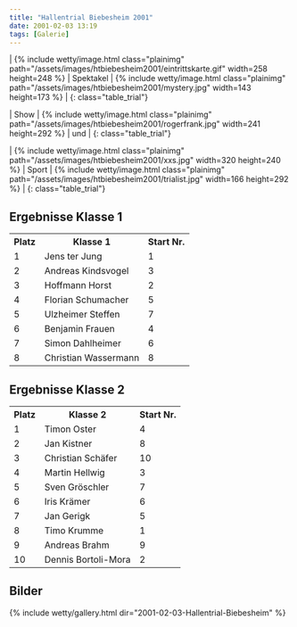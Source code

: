 ```yaml
---
title: "Hallentrial Biebesheim 2001"
date: 2001-02-03 13:19
tags: [Galerie]
---
```


| {% include wetty/image.html class="plainimg" path="/assets/images/htbiebesheim2001/eintrittskarte.gif" width=258 height=248 %} | Spektakel | {% include wetty/image.html class="plainimg" path="/assets/images/htbiebesheim2001/mystery.jpg" width=143 height=173 %} |
{: class="table_trial"}

| Show | {% include wetty/image.html class="plainimg" path="/assets/images/htbiebesheim2001/rogerfrank.jpg" width=241 height=292 %} | und | 
{: class="table_trial"}

| {% include wetty/image.html class="plainimg" path="/assets/images/htbiebesheim2001/xxs.jpg" width=320 height=240 %} | Sport | {% include wetty/image.html class="plainimg" path="/assets/images/htbiebesheim2001/trialist.jpg" width=166 height=292 %} | 
{: class="table_trial"}

<!--more-->


## Ergebnisse Klasse 1 ##


<table class="table_results">
<tbody>
	<tr>
		<th>Platz</th><th>Klasse 1</th><th>Start Nr. </th>
	</tr>
	<tr>
		<td>1</td><td>Jens ter Jung</td><td>1 </td>
	</tr>
	<tr>
		<td>2</td><td>Andreas Kindsvogel</td><td>3 </td>
	</tr>
	<tr>
		<td>3</td><td>Hoffmann Horst</td><td>2 </td>
	</tr>
	<tr>
		<td>4</td><td>Florian Schumacher</td><td>5 </td>
	</tr>
	<tr>
		<td>5</td><td>Ulzheimer Steffen</td><td>7 </td>
	</tr>
	<tr>
		<td>6</td><td>Benjamin Frauen</td><td>4 </td>
	</tr>
	<tr>
		<td>7</td><td>Simon Dahlheimer</td><td>6 </td>
	</tr>
	<tr>
		<td>8</td><td>Christian Wassermann</td><td>8 </td>
	</tr>
</tbody>
</table>


## Ergebnisse Klasse 2 ##


<table class="table_results">
	<tr>
		<th>Platz</th><th>Klasse 2</th><th>Start Nr.  </th>
	</tr>
	<tr>
		<td>1</td><td>Timon Oster</td><td>4 </td>
	</tr>
	<tr>
		<td>2</td><td>Jan Kistner</td><td>8 </td>
	</tr>
	<tr>
		<td>3</td><td>Christian Schäfer</td><td>10 </td>
	</tr>
	<tr>
		<td>4</td><td>Martin Hellwig</td><td>3 </td>
	</tr>
	<tr>
		<td>5</td><td>Sven Gröschler</td><td>7 </td>
	</tr>
	<tr>
		<td>6</td><td>Iris Krämer</td><td>6 </td>
	</tr>
	<tr>
		<td>7</td><td>Jan Gerigk</td><td>5 </td>
	</tr>
	<tr>
		<td>8</td><td>Timo Krumme</td><td>1 </td>
	</tr>
	<tr>
		<td>9</td><td>Andreas Brahm</td><td>9 </td>
	</tr>
	<tr>
		<td>10</td><td>Dennis Bortoli-Mora</td><td>2 </td>
	</tr>
</table>

## Bilder ##

{% include wetty/gallery.html dir="2001-02-03-Hallentrial-Biebesheim" %}
